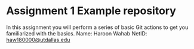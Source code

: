 # Assignment 1 Example repository

In this assignment you will perform a series of basic Git actions to get you familiarized with the basics.
Name: Haroon Wahab
NetID: haw180000@utdallas.edu